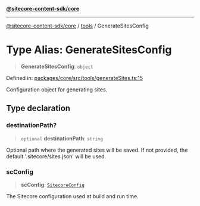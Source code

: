 [**@sitecore-content-sdk/core**](../../README.md)

***

[@sitecore-content-sdk/core](../../README.md) / [tools](../README.md) / GenerateSitesConfig

# Type Alias: GenerateSitesConfig

> **GenerateSitesConfig**: `object`

Defined in: [packages/core/src/tools/generateSites.ts:15](https://github.com/Sitecore/content-sdk/blob/0f8983961033e3434ebcac616164ddf8d484be81/packages/core/src/tools/generateSites.ts#L15)

Configuration object for generating sites.

## Type declaration

### destinationPath?

> `optional` **destinationPath**: `string`

Optional path where the generated sites will be saved.
If not provided, the default '.sitecore/sites.json' will be used.

### scConfig

> **scConfig**: [`SitecoreConfig`](../../config/type-aliases/SitecoreConfig.md)

The Sitecore configuration used at build and run time.
